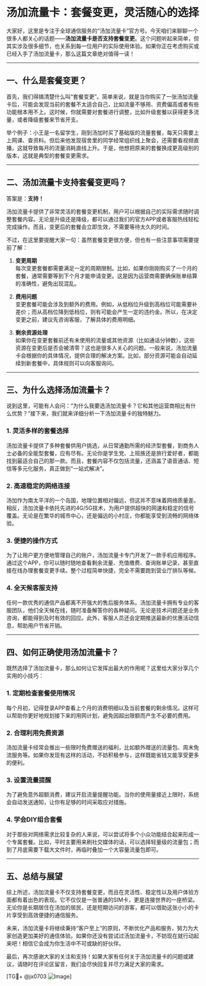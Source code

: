 # 汤加流量卡：套餐变更，灵活随心的选择

大家好，这里是专注于全球通信服务的“汤加流量卡”官方号。今天咱们来聊聊一个很多人都关心的话题——**汤加流量卡是否支持套餐变更**。这个问题听起来简单，但其实涉及很多细节，也关系到每一位用户的实际使用体验。如果你正在考虑购买或已经入手了汤加流量卡，那么这篇文章绝对值得一读！

---

## 一、什么是套餐变更？

首先，我们得搞清楚什么叫“套餐变更”。简单来说，就是当你购买了一张汤加流量卡后，可能会发现当前的套餐不太适合自己，比如流量不够用、资费偏高或者有些功能根本用不上。这时候，你就需要对套餐进行调整，比如升级套餐以获得更多流量，或者降级套餐来节省开支。

举个例子：小王是一名留学生，刚到汤加时买了基础版的流量套餐，每天只需要上上网课、查资料。但后来他发现宿舍里的同学经常组织线上聚会，还需要看视频直播，这就导致每月的流量消耗直线上升。于是，他想把原来的套餐换成更高级别的版本，这就是典型的套餐变更需求。

---

## 二、汤加流量卡支持套餐变更吗？

答案是：**支持！**

汤加流量卡提供了非常灵活的套餐变更机制，用户可以根据自己的实际需求随时调整套餐内容。无论是升级还是降级，都可以通过我们的官方APP或者客服热线轻松完成操作。而且，变更后的套餐会立即生效，不需要等待太久的时间。

不过，在这里要提醒大家一句：虽然套餐变更很方便，但也有一些注意事项需要提前了解：

1. **变更周期**  
   每次变更套餐都需要满足一定的周期限制。比如，如果你刚刚购买了一个月的套餐，通常需要等到下个月才能申请变更。这是因为运营商需要确保账单结算的准确性，避免出现混乱。

2. **费用问题**  
   变更套餐可能会涉及到额外的费用。例如，从低档位升级到高档位可能需要补差价；而从高档位降到低档位，则有可能会产生一定的违约金。所以，在决定变更之前，建议先咨询客服，了解具体的费用明细。

3. **剩余资源处理**  
   如果你在变更套餐前还有未使用的流量或其他资源（比如通话分钟数），这些资源在变更后是否会被清零？这也是很多人关心的问题。一般来说，汤加流量卡会根据你的具体情况，提供合理的解决方案。比如，部分资源可能会自动延续到新套餐中，具体规则可以向客服询问。

---

## 三、为什么选择汤加流量卡？

说到这里，可能有人会问：“为什么我要选汤加流量卡？它和其他运营商相比有什么优势？”接下来，我们就来详细分析一下汤加流量卡的独特魅力。

### 1. 灵活多样的套餐选择
汤加流量卡提供了多种套餐供用户挑选，从日常通勤所需的经济型套餐，到商务人士必备的全能型套餐，应有尽有。无论你是学生党、上班族还是旅行爱好者，都能找到最适合自己的那一款。而且，套餐内容不仅包括流量，还涵盖了语音通话、短信等多元化服务，真正做到“一站式解决”。

### 2. 高速稳定的网络连接
汤加作为南太平洋的一个岛国，地理位置相对偏远，但这并不意味着网络质量差。相反，汤加流量卡依托先进的4G/5G技术，为用户提供超快的网速和稳定的信号覆盖。无论是在繁华的城市中心，还是偏远的小村庄，你都能享受到流畅的网络体验。

### 3. 便捷的操作方式
为了让用户更方便地管理自己的账户，汤加流量卡专门开发了一款手机应用程序。通过这个APP，你可以随时随地查看剩余流量、充值缴费、查询账单记录，甚至直接在线办理套餐变更手续。整个过程简单快捷，完全不需要跑到营业厅排队等候。

### 4. 全天候客服支持
任何一款优秀的通信产品都离不开强大的售后服务体系。汤加流量卡拥有专业的客服团队，他们全天候在线，随时准备解答你的各种疑问。无论是技术问题还是业务咨询，都能得到及时有效的回应。此外，客服人员还会定期推送最新的优惠活动信息，帮助用户节省开销。

---

## 四、如何正确使用汤加流量卡？

既然选择了汤加流量卡，那么如何让它发挥出最大的作用呢？这里给大家分享几个实用的小技巧：

### 1. 定期检查套餐使用情况
每个月初，记得登录APP查看上个月的消费明细以及当前套餐的剩余情况。这样可以帮助你更好地规划接下来的用网计划，避免因超出限额而产生不必要的费用。

### 2. 合理利用免费资源
汤加流量卡经常会推出一些限时免费赠送的福利，比如额外赠送的流量包、周末免流服务等。如果你发现有这样的活动，不妨积极参与，这样既能省钱又能享受更多的便利。

### 3. 设置流量提醒
为了避免意外超额消费，建议开启流量提醒功能。当你的使用量接近上限时，系统会自动发送通知，让你有足够的时间采取应对措施。

### 4. 学会DIY组合套餐
对于那些对网络需求比较复杂的人来说，可以尝试将多个小众功能结合起来形成一个专属套餐。比如，平时主要用来刷社交媒体的话，可以选择轻量级的流量包；而到了月底需要下载大文件时，再临时叠加一个大容量流量包即可。

---

## 五、总结与展望

综上所述，汤加流量卡不仅支持套餐变更，而且在灵活性、稳定性以及用户体验方面都有着出色的表现。它不仅仅是一张普通的SIM卡，更是连接世界的一座桥梁。无论你是长期居住在汤加的居民，还是短期访问的游客，都可以借助这张小小的卡片享受到高效便捷的通信服务。

未来，汤加流量卡将继续秉持“客户至上”的原则，不断优化产品和服务，努力为大家创造更加美好的通信体验。如果你还没有尝试过汤加流量卡，不妨现在就行动起来吧！相信它会成为你生活中不可或缺的好伙伴。

最后，再次感谢大家的关注和支持！如果大家有任何关于汤加流量卡的问题或建议，请随时在评论区留言，我们会尽快回复并尽力满足大家的需求。

[TG💪+ @jx0703 ![Image](https://github.com/user-attachments/assets/dbca1d08-cadb-493c-b0ec-ad6f7a83f270)]